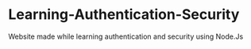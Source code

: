 # Learning-Authentication-Security

Website made while learning authentication and security using Node.Js
